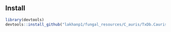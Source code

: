 ## Install
```R
library(devtools)
devtools::install_github("lakhanp1/fungal_resources/C_auris/TxDb.Cauris.B8441.GFF")
```

